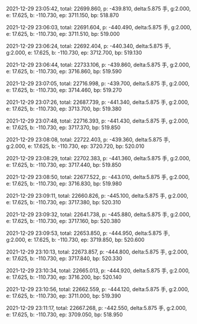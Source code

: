 2021-12-29 23:05:42, total: 22699.860, p: -439.810, delta:5.875 手, g:2.000, e: 17.625, b: -110.730, ep: 3711.150, bp: 518.870

2021-12-29 23:06:03, total: 22691.604, p: -440.490, delta:5.875 手, g:2.000, e: 17.625, b: -110.730, ep: 3711.510, bp: 519.000

2021-12-29 23:06:24, total: 22692.404, p: -440.340, delta:5.875 手, g:2.000, e: 17.625, b: -110.730, ep: 3712.700, bp: 519.130

2021-12-29 23:06:44, total: 22733.106, p: -439.860, delta:5.875 手, g:2.000, e: 17.625, b: -110.730, ep: 3716.860, bp: 519.590

2021-12-29 23:07:05, total: 22716.998, p: -439.700, delta:5.875 手, g:2.000, e: 17.625, b: -110.730, ep: 3714.460, bp: 519.270

2021-12-29 23:07:26, total: 22687.739, p: -441.340, delta:5.875 手, g:2.000, e: 17.625, b: -110.730, ep: 3713.700, bp: 519.380

2021-12-29 23:07:48, total: 22716.393, p: -441.430, delta:5.875 手, g:2.000, e: 17.625, b: -110.730, ep: 3717.370, bp: 519.850

2021-12-29 23:08:08, total: 22722.403, p: -439.360, delta:5.875 手, g:2.000, e: 17.625, b: -110.730, ep: 3720.720, bp: 520.010

2021-12-29 23:08:29, total: 22702.383, p: -441.360, delta:5.875 手, g:2.000, e: 17.625, b: -110.730, ep: 3717.440, bp: 519.850

2021-12-29 23:08:50, total: 22677.522, p: -443.010, delta:5.875 手, g:2.000, e: 17.625, b: -110.730, ep: 3716.830, bp: 519.980

2021-12-29 23:09:11, total: 22660.826, p: -445.100, delta:5.875 手, g:2.000, e: 17.625, b: -110.730, ep: 3717.380, bp: 520.310

2021-12-29 23:09:32, total: 22641.738, p: -445.880, delta:5.875 手, g:2.000, e: 17.625, b: -110.730, ep: 3717.160, bp: 520.380

2021-12-29 23:09:53, total: 22653.850, p: -444.950, delta:5.875 手, g:2.000, e: 17.625, b: -110.730, ep: 3719.850, bp: 520.600

2021-12-29 23:10:13, total: 22673.857, p: -444.800, delta:5.875 手, g:2.000, e: 17.625, b: -110.730, ep: 3717.840, bp: 520.330

2021-12-29 23:10:34, total: 22665.013, p: -444.920, delta:5.875 手, g:2.000, e: 17.625, b: -110.730, ep: 3716.200, bp: 520.140

2021-12-29 23:10:56, total: 22662.559, p: -444.120, delta:5.875 手, g:2.000, e: 17.625, b: -110.730, ep: 3711.000, bp: 519.390

2021-12-29 23:11:17, total: 22667.268, p: -442.550, delta:5.875 手, g:2.000, e: 17.625, b: -110.730, ep: 3709.050, bp: 518.950